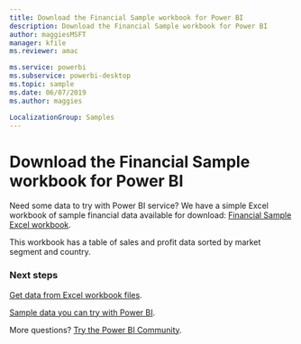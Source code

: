 ```yaml
---
title: Download the Financial Sample workbook for Power BI
description: Download the Financial Sample workbook for Power BI
author: maggiesMSFT
manager: kfile
ms.reviewer: amac

ms.service: powerbi
ms.subservice: powerbi-desktop
ms.topic: sample
ms.date: 06/07/2019
ms.author: maggies

LocalizationGroup: Samples
---
```

# Download the Financial Sample workbook for Power BI
Need some data to try with Power BI service? We have a simple Excel workbook of sample financial data available for download: 
[Financial Sample Excel workbook](http://go.microsoft.com/fwlink/?LinkID=521962).

This workbook has a table of sales and profit data sorted by market segment and country.

### Next steps
[Get data from Excel workbook files](service-excel-workbook-files.md).

[Sample data you can try with Power BI](sample-datasets.md).

More questions? [Try the Power BI Community](http://community.powerbi.com/).

